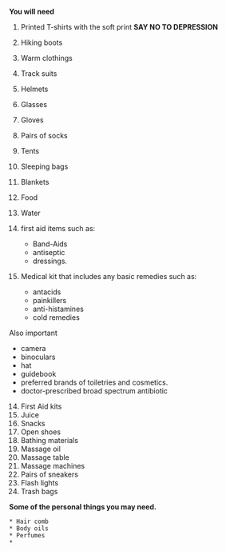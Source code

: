 
**You will need**    

1. Printed T-shirts with the soft print **SAY NO TO DEPRESSION**
2. Hiking boots
3. Warm clothings
4. Track suits
5. Helmets
6. Glasses
7. Gloves
8. Pairs of socks
9. Tents
10. Sleeping bags
11. Blankets
12. Food
13. Water

14. first aid items such as:
    * Band-Aids
    * antiseptic
    * dressings.
16. Medical kit that includes any basic remedies such as:
    * antacids
    * painkillers
    * anti-histamines
    * cold remedies

Also important
* camera
* binoculars
* hat
* guidebook
* preferred brands of toiletries and cosmetics.
* doctor-prescribed broad spectrum antibiotic

14. First Aid kits
15. Juice 
16. Snacks
17. Open shoes
18. Bathing materials
19. Massage oil 
20. Massage table
21. Massage machines
22. Pairs of sneakers
23. Flash lights
24. Trash bags    


**Some of the personal things you may need.**    

    * Hair comb
    * Body oils
    * Perfumes
    * 
